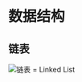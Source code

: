 # 数据结构
## 链表
<img>![链表 = Linked List](https://github.com/zzz-zoey/learning/assets/50909889/b3b3a14c-33a6-4da8-a7fa-d5c3d2b7bb26)
